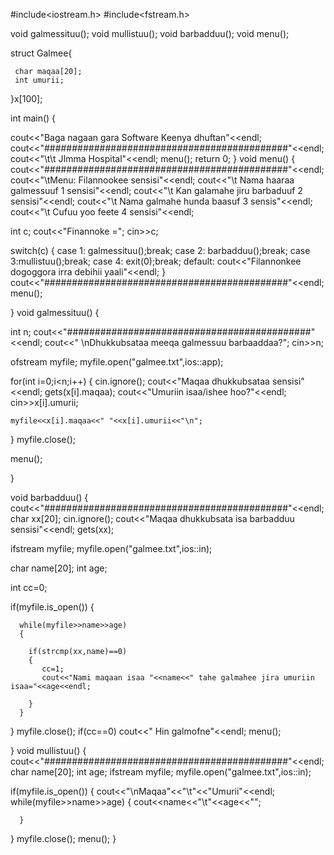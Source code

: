 #include<iostream.h>
#include<fstream.h>

void galmessituu();
void mullistuu();
void barbadduu();
void menu();

struct Galmee{
     
	 char maqaa[20];
	 int umurii;
  
}x[100];

int main()
{

 cout<<"Baga nagaan gara Software Keenya dhuftan"<<endl;
 cout<<"############################################"<<endl;
 cout<<"\t\t JImma Hospital"<<endl;
 menu();
return 0;
}
void menu()
{
  cout<<"############################################"<<endl;
  cout<<"\tMenu: Filannookee sensisi"<<endl;
  cout<<"\t Nama haaraa galmessuuf 1 sensisi"<<endl;
  cout<<"\t Kan galamahe jiru barbaduuf 2 sensisi"<<endl;
  cout<<"\t Nama galmahe hunda baasuf 3 sensis"<<endl;
  cout<<"\t Cufuu yoo feete 4 sensisi"<<endl;
  
  int c;
  cout<<"Finannoke =";
  cin>>c;
  
  switch(c)
  {
  case 1: galmessituu();break;
  case 2: barbadduu();break;
  case 3:mullistuu();break;
  case 4: exit(0);break;
  default: cout<<"Filannonkee dogoggora irra debihii yaali"<<endl;
  }
  cout<<"############################################"<<endl;
  menu();
  
}
void galmessituu()
{
 
 int n;
  cout<<"############################################"<<endl;
 cout<<" \nDhukkubsataa meeqa galmessuu barbaaddaa?";
 cin>>n;
 
 ofstream myfile;
 myfile.open("galmee.txt",ios::app);
 
 for(int i=0;i<n;i++)
 {
    cin.ignore();
	cout<<"Maqaa dhukkubsataa sensisi"<<endl;
	gets(x[i].maqaa);
	cout<<"Umuriin isaa/ishee hoo?"<<endl;
	cin>>x[i].umurii;
    
	myfile<<x[i].maqaa<<" "<<x[i].umurii<<"\n";
 }
 myfile.close();
 
 menu();

}

void barbadduu()
{
   cout<<"############################################"<<endl;
  char xx[20];
  cin.ignore();
  cout<<"Maqaa dhukkubsata isa barbadduu sensisi"<<endl;
  gets(xx);
  
  ifstream myfile;
  myfile.open("galmee.txt",ios::in);
  
  char name[20];
  int age;
  
  int cc=0;
  
  if(myfile.is_open())
  {
  
      while(myfile>>name>>age)
	  {
	  
	    if(strcmp(xx,name)==0)
		{
		   cc=1;
		   cout<<"Nami maqaan isaa "<<name<<" tahe galmahee jira umuriin isaa="<<age<<endl;
		
		}
	  }
      
	  
  }
  myfile.close();
  if(cc==0)
	    cout<<" Hin galmofne"<<endl;
  menu();
  
}
void mullistuu()
{
 cout<<"############################################"<<endl;
 char name[20];
  int age;
 ifstream myfile;
 myfile.open("galmee.txt",ios::in);
  
  if(myfile.is_open())
  {
      cout<<"\nMaqaa"<<"\t"<<"Umurii"<<endl;
      while(myfile>>name>>age)
	  {
	     cout<<name<<"\t"<<age<<"\";
	  
	  }
  }
  myfile.close();
  menu();
}

